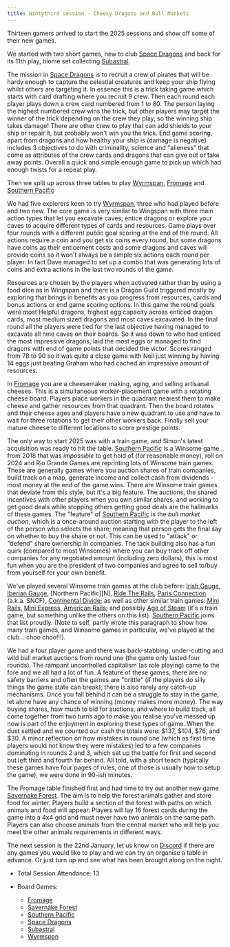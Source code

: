 ```yaml
---
title: Nintythird session - Cheesy Dragons and Bull Markets
---
```


Thirteen gamers arrived to start the 2025 sessions and show off some of their new games.

We started with two short games, new to club [Space Dragons][SD] and back for its 11th play, biome set collecting [Subastral][SA].

The mission in [Space Dragons][SD] is to recruit a crew of pirates that will be hardy enough to capture the celestial creatures and keep your ship flying whilst others are targeting it. In essence this is a trick taking game which starts with card drafting where you recruit 9 crew. Then each round each player plays down a crew card numbered from 1 to 80. The person laying the highest numbered crew wins the trick, but other players may target the winner of the trick depending on the crew they play, so the winning ship takes damage! There are other crew to play that can add shields to your ship or repair it, but probably won't win you the trick. End game scoring, apart from dragons and how healthy your ship is (damage is negative) includes 3 objectives to do with criminality, science and "alieness" that come as attributes of the crew cards and dragons that can give out or take away points. Overall a quick and simple enough game to pick up which had enough twists for a repeat play.

Then we split up across three tables to play [Wyrmspan][WS], [Fromage][Fro] and [Southern Pacific][SP]

We had five explorers keen to try [Wyrmspan][WS], three who had played before and two new. The core game is very similar to Wingspan with three main action types that let you excavate caves, entice dragons or explore your caves to acquire different types of cards and resources. Game plays over four rounds with a different public goal scoring at the end of the round. All actions require a coin and you get six coins every round, but some dragons have coins as their enticement costs and some dragons and caves will provide coins so it won't always be a simple six actions each round per player. In fact Dave managed to set up a combo that was generating lots of coins and extra actions in the last two rounds of the game.

Resources are chosen by the players when activated rather than by using a food dice as in Wingspan and there is a Dragon Guild triggered mostly by exploring that brings in benefits as you progress from resources, cards and bonus actions or end game scoring options. In this game the round goals were most Helpful dragons, highest egg capacity across enticed dragon cards, most medium sized dragons and most caves excavated. In the final round all the players were tied for the last objective having managed to excavate all nine caves on their boards. So it was down to who had enticed the most impressive dragons, laid the most eggs or managed to find dragons with end of game points that decided the victor. Scores ranged from 78 to 90 so it was quite a close game with Neil just winning by having 14 eggs just beating Graham who had cached an impressive amount of resources.

In [Fromage][Fro] you are a cheesemaker making, aging, and selling artisanal cheeses. This is a simultaneous worker-placement game with a rotating cheese board. Players place workers in the quadrant nearest them to make cheese and gather resources from that quadrant. Then the board rotates and their cheese ages and players have a new quadrant to use and have to wait for three rotations to get their other workers back. Finally sell your mature cheese to different locations to score prestige points.

The only way to start 2025 was with a train game, and Simon's latest acquisition was ready to hit the table. [Southern Pacific][SP] is a Winsome game from 2018 that was _impossible_ to get hold of (for reasonable money), roll on 2024 and Rio Grande Games are reprinting lots of Winsome train games. These are generally games where you auction shares of train companies, build track on a map, generate income and collect cash from dividends - most money at the end of the game wins. There are Winsome train games that deviate from this style, but it's a big feature. The auctions, the shared incentives with other players when you own similar shares, and working to get good deals while stopping others getting good deals are the hallmarks of these games. The "feature" of [Southern Pacific][SP] is the _bull market auction_, which is a once-around auction starting with the player to the left of the person who selects the share; meaning that person gets the final say on whether to buy the share or not. This can be used to "attack" or "defend" share ownership in companies. The tack building also has a fun quirk (compared to most Winsomes) where you can buy track off other companies for any negotiated amount (including zero dollars), this is most fun when you are the president of two companies and agree to sell to/buy from yourself for your own benefit.

We've played several Winsome train games at the club before: [Irish Gauge][IG], [Iberian Gauge][IbG], [Northern Pacific][N], [Ride The Rails][RtR], [Paris Connection][PC] (a.k.a. SNCF), [Continental Divide][CD]; as well as other similar train games: [Mini Rails][MR], [Mini Express][ME], [American Rails][AR]; and possibly [Age of Steam][AoS] (it's a train game, but something unlike the others on this list). [Southern Pacific][SP] joins that list proudly. (Note to self, partly wrote this paragraph to show how many train games, and Winsome games in particular, we've played at the club... choo choo!!!).

We had a four player game and there was back-stabbing, under-cutting and wild bull market auctions from round one (the game only lasted four rounds). The rampant uncontrolled capitalism (as role playing) came to the fore and we all had a lot of fun. A feature of these games, there are no safety barriers and often the games are "brittle" (if the players do silly things the game state can break); there is also rarely any catch-up mechanisms. Once you fall behind it can be a struggle to stay in the game, let alone have any chance of winning (money makes more money). The way buying shares, how much to bid for auctions, and where to build track, all come together from two turns ago to make you realise you've messed up now is part of the enjoyment in exploring these types of game. When the dust settled and we counted our cash the totals were: $137, $104, $76, and $30. A minor reflection on how mistakes in round one (which as first time players would not know they were mistakes) led to a few companies dominating in rounds 2 and 3, which set up the battle for first and second but left third and fourth far behind. All told, with a short teach (typically these games have four pages of rules, one of those is usually how to setup the game), we were done in 90-ish minutes. 


The Fromage table finished first and had time to try out another new game [Savernake Forest][SF]. The aim is to help the forest animals gather and store food for winter. Players build a section of the forest with paths on which animals and food will appear. Players will lay 16 forest cards during the game into a 4x4 grid and must never have two animals on the same path. Players can also choose animals from the central market who will help you meet the other animals requirements in different ways.

The next session is the 22nd January, let us know on [Discord][Contact] if there are any games you would like to play and we can try an organise a table in advance. Or just turn up and see what has been brought along on the night.

* Total Session Attendance: 13
* Board Games:

	 * [Fromage][Fro]
	 * [Savernake Forest][SF]
	 * [Southern Pacific][SP]
	 * [Space Dragons][SD]
	 * [Subastral][SA]
	 * [Wyrmspan][WS]


[Fro]: {{site.data.BoardGameLinks.Fromage.Link}}
[SF]: {{site.data.BoardGameLinks.SavernakeForest.Link}}
[SP]: {{site.data.BoardGameLinks.SouthernPacific.Link}}
[SD]: {{site.data.BoardGameLinks.SpaceDragons.Link}}
[SA]: {{site.data.BoardGameLinks.Subastral.Link}}
[WS]: {{site.data.BoardGameLinks.Wyrmspan.Link}}

[IG]: {{site.data.BoardGameLinks.IrishGauge.Link}}
[IbG]: {{site.data.BoardGameLinks.IberianGauge.Link}}
[NP]: {{site.data.BoardGameLinks.NorthernPacific.Link}}
[MR]: {{site.data.BoardGameLinks.MiniRails.Link}}
[ME]: {{site.data.BoardGameLinks.MiniExpress.Link}}
[PC]: {{site.data.BoardGameLinks.ParisConnection.Link}}
[RtR]: {{site.data.BoardGameLinks.RideTheRails.Link}}
[AR]: {{site.data.BoardGameLinks.AmericanRails.Link}}
[CD]: {{site.data.BoardGameLinks.ContinentalDivide.Link}}
[AoS]: {{site.data.BoardGameLinks.AgeOfSteam.Link}}

[Contact]: /Contact.html
